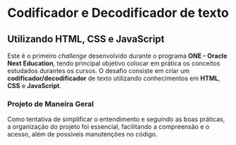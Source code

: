 # Codificador e Decodificador de texto
## Utilizando HTML, CSS e JavaScript
Este é o primeiro *challenge* desenvolvido durante o programa **ONE - Oracle Next Education**, tendo principal objetivo colocar em prática os conceitos estudados durantes os cursos. O desafio consiste em criar um **codificador/decodificador** de texto utilizando conhecimentos em **HTML**, **CSS** e **JavaScript**.

### Projeto de Maneira Geral
Como tentativa de simplificar o entendimento e seguindo as boas práticas, a organização do projeto foi essencial, facilitando a compreensão e o acesso, além de possíveis manutenções no código.